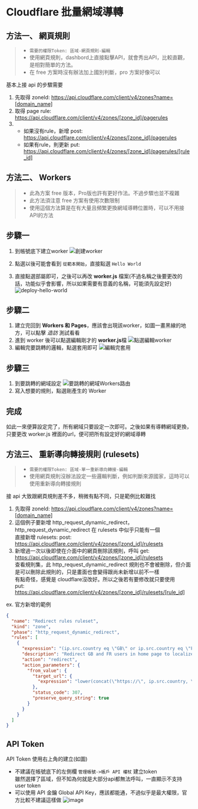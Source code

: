 Cloudflare 批量網域導轉
===

方法一、 網頁規則
---
> * `需要的權限Token: 區域-網頁規則-編輯`
> * 使用網頁規則，dashbord上直接點擊API，就會秀出API，比較直觀，是相對簡單的方法。
> * 在 free 方案時沒有辦法加上國別判斷，pro 方案好像可以

基本上接 api 的步驟需要
1. 先取得 zoneId: https://api.cloudflare.com/client/v4/zones?name=[domain_name]
2. 取得 page rule: https://api.cloudflare.com/client/v4/zones/[zone_id]/pagerules
3. - 如果沒有rule，新增 post: https://api.cloudflare.com/client/v4/zones/[zone_id]/pagerules
   - 如果有rule，則更新 put: https://api.cloudflare.com/client/v4/zones/[zone_id]/pagerules/[rule_id]


方法二、 Workers
---
> * 此為方案 free 版本，Pro版也許有更好作法。不過步驟也並不複雜
> * 此方法須注意 free 方案有使用次數限制
> * 使用這個方法算是在有大量且頻繁更換網域導轉位置時，可以不用接API的方法
## 步驟一
1. 到帳號底下建立worker
![創建worker](https://github.com/user-attachments/assets/840ea81a-0224-4c0f-8337-c9a60d577bac)

2. 點選以後可能會看到 `從範本開始`，直接點選 `Hello World`
3. 直接點選部屬即可，之後可以再改 **worker.js** 檔案(不過名稱之後要更改的話，功能似乎會影響，所以如果需要有意義的名稱，可能須先設定好)
![deploy-hello-world](https://github.com/user-attachments/assets/fbfb3c4b-e0a3-4007-9bc4-ff5f8e78c654)


## 步驟二
1. 建立完回到 **Workers 和 Pages**，應該會出現該worker，如圖一畫黑線的地方，可以點擊 *造訪* 測試看看
2. 進到 worker 後可以點選編輯剛才的 **worker.js**檔
   ![點選編輯worker](https://github.com/user-attachments/assets/fcb7ca94-beda-47f9-b9ec-63eb3708f0a2)
3. 編輯完要跳轉的邏輯，點選套用即可
   ![編輯完套用](https://github.com/user-attachments/assets/a8069081-c06d-4164-8c84-6c7ddf5dd0a8)

## 步驟三
1. 到要跳轉的網域設定
   ![要跳轉的網域Workers路由](https://github.com/user-attachments/assets/7719886e-8ded-4b47-b3f2-a53669f250f1)
2. 寫入想要的規則，點選剛產生的 Worker

## 完成
如此一來便算設定完了，所有網域只要設定一次即可。之後如果有導轉網域更換，只要更改 worker.js 裡面的url，便可把所有設定好的網域導轉

方法三、 重新導向轉接規則 (rulesets)
---
> * `需要的權限Token: 區域-單一重新導向轉接-編輯`
> * 使用網頁規則沒辦法設定一些邏輯判斷，例如判斷來源國家，這時可以使用重新導向轉接規則

接 api 大致跟網頁規則差不多，稍微有點不同，只是範例比較難找
1. 先取得 zoneId: https://api.cloudflare.com/client/v4/zones?name=[domain_name]
2. 這個例子要新增 http_request_dynamic_redirect，http_request_dynamic_redirect 在 rulesets 中似乎只能有一個  
   直接新增 rulesets: post: https://api.cloudflare.com/client/v4/zones/[zond_id]/rulesets
3. 新增過一次以後即使在介面中的網頁刪除該規則，呼叫 get: https://api.cloudflare.com/client/v4/zones/[zone_id]/rulesets  
   查看規則集，此 http_request_dynamic_redirect 規則也不會被刪除，但介面是可以刪除此規則的，只是畫面也會變得跟尚未新增以前不一樣  
   有點奇怪，感覺是 cloudflare沒改好。所以之後若有要修改就只要使用  
   put: https://api.cloudflare.com/client/v4/zones/[zone_id]/rulesets/[rule_id]

ex. 官方新增的範例
``` json
{
  "name": "Redirect rules ruleset",
  "kind": "zone",
  "phase": "http_request_dynamic_redirect",
  "rules": [
    {
      "expression": "(ip.src.country eq \"GB\" or ip.src.country eq \"FR\") and http.request.uri.path eq \"/\"",
      "description": "Redirect GB and FR users in home page to localized site.",
      "action": "redirect",
      "action_parameters": {
        "from_value": {
          "target_url": {
            "expression": "lower(concat(\"https://\", ip.src.country, \".example.com\"))"
          },
          "status_code": 307,
          "preserve_query_string": true
        }
      }
    }
  ]
}
```

API Token
---
API Token 使用右上角的建立(如圖)
* 不建議在帳號底下的左側欄 `管理帳號->帳戶 API 權杖` 建立token  
  雖然選擇了區域，但不知為何就是大部分api都無法呼叫，一直顯示不支持user token
* 可以使用 API 金鑰 Global API Key，應該都能通，不過似乎是最大權限，官方比較不建議這樣做
![image](https://github.com/user-attachments/assets/5cb5b959-4b60-4b14-83b7-56158d9cca89)
